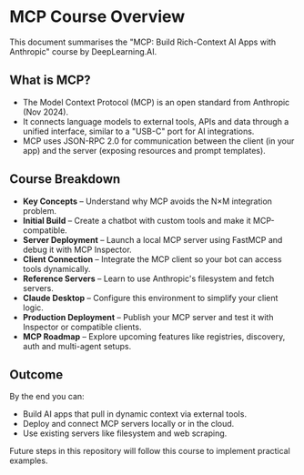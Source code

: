 # MCP Course Overview

This document summarises the "MCP: Build Rich-Context AI Apps with Anthropic" course by DeepLearning.AI.

## What is MCP?
- The Model Context Protocol (MCP) is an open standard from Anthropic (Nov 2024).
- It connects language models to external tools, APIs and data through a unified interface, similar to a "USB-C" port for AI integrations.
- MCP uses JSON-RPC 2.0 for communication between the client (in your app) and the server (exposing resources and prompt templates).

## Course Breakdown
- **Key Concepts** – Understand why MCP avoids the N×M integration problem.
- **Initial Build** – Create a chatbot with custom tools and make it MCP-compatible.
- **Server Deployment** – Launch a local MCP server using FastMCP and debug it with MCP Inspector.
- **Client Connection** – Integrate the MCP client so your bot can access tools dynamically.
- **Reference Servers** – Learn to use Anthropic's filesystem and fetch servers.
- **Claude Desktop** – Configure this environment to simplify your client logic.
- **Production Deployment** – Publish your MCP server and test it with Inspector or compatible clients.
- **MCP Roadmap** – Explore upcoming features like registries, discovery, auth and multi-agent setups.

## Outcome
By the end you can:
- Build AI apps that pull in dynamic context via external tools.
- Deploy and connect MCP servers locally or in the cloud.
- Use existing servers like filesystem and web scraping.

Future steps in this repository will follow this course to implement practical examples.
